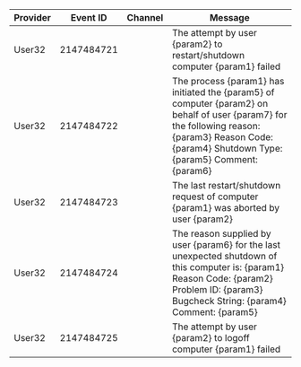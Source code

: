 Provider  |  Event ID    |  Channel  |  Message
----------|--------------|-----------|----------------------------------------------------------------------------------------------------------------------------------------------------------------------------------------------------
User32    |  2147484721  |           |  The attempt by user {param2} to restart/shutdown computer {param1} failed
User32    |  2147484722  |           |  The process {param1} has initiated the {param5} of computer {param2} on behalf of user {param7} for the following reason: {param3} Reason Code: {param4} Shutdown Type: {param5} Comment: {param6}
User32    |  2147484723  |           |  The last restart/shutdown request of computer {param1} was aborted by user {param2}
User32    |  2147484724  |           |  The reason supplied by user {param6} for the last unexpected shutdown of this computer is: {param1} Reason Code: {param2} Problem ID: {param3} Bugcheck String: {param4} Comment: {param5}
User32    |  2147484725  |           |  The attempt by user {param2} to logoff computer {param1} failed